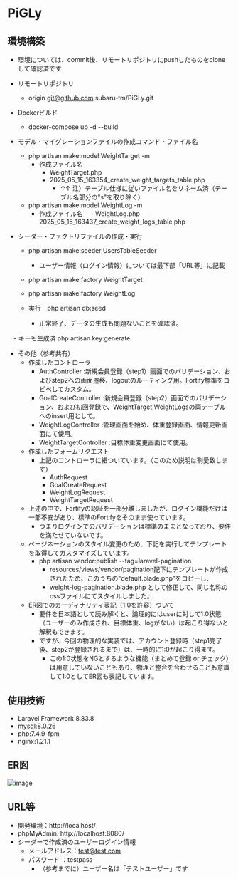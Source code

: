 # PiGLy

## 環境構築
- 環境については、commit後、リモートリポジトリにpushしたものをcloneして確認済です

- リモートリポジトリ
  - origin  git@github.com:subaru-tm/PiGLy.git

- Dockerビルド
  - docker-compose up -d --build
 
- モデル・マイグレーションファイルの作成コマンド・ファイル名
  - php artisan make:model WeightTarget -m
    - 作成ファイル名
      - WeightTarget.php
      - 2025_05_15_163354_create_weight_targets_table.php
          - ↑↑ 注）テーブル仕様に従いファイル名をリネーム済（テーブル名部分の"s"を取り除く）
  - php artisan make:model WeightLog -m
    - 作成ファイル名
    　- WeightLog.php
    　- 2025_05_15_163437_create_weight_logs_table.php

- シーダー・ファクトリファイルの作成・実行
  - php artisan make:seeder UsersTableSeeder
    - ユーザー情報（ログイン情報）については最下部「URL等」に記載
  - php artisan make:factory WeightTarget
  - php artisan make:factory WeightLog

  - 実行　php artisan db:seed
    - 正常終了、データの生成も問題ないことを確認済。

　- キーも生成済 php artisan key:generate

- その他（参考共有）
  - 作成したコントローラ
    - AuthController         :新規会員登録（step1）画面でのバリデーション、およびstep2への画面遷移、logoutのルーティング用。Fortify標準をコピペしてカスタム。
    - GoalCreateController   :新規会員登録（step2）画面でのバリデーション、および初回登録で、WeightTarget,WeightLogsの両テーブルへのinsert用として。 
    - WeightLogController    :管理画面を始め、体重登録画面、情報更新画面にて使用。
    - WeightTargetController :目標体重変更画面にて使用。
  - 作成したフォームリクエスト
    - 上記のコントローラに紐ついています。（このため説明は割愛致します）
      - AuthRequest
      - GoalCreateRequest
      - WeightLogRequest
      - WeightTargetRequest
  - 上述の中で、Fortifyの認証を一部分離しましたが、ログイン機能だけは一部不安があり、標準のFortifyをそのまま使っています。
    - つまりログインでのバリデーションは標準のままとなっており、要件を満たせていないです。
  - ページネーションのスタイル変更のため、下記を実行してテンプレートを取得してカスタマイズしています。
    - php artisan vendor:publish --tag=laravel-pagination
      - resources/views/vendor/pagination配下にテンプレートが作成されたため、このうちの"default.blade.php"をコピーし、
      - weight-log-pagination.blade.php として修正して、同じ名称のcssファイルにてスタイルしました。
  - ER図でのカーディナリティ表記（1:0を許容）ついて
    - 要件を日本語として読み解くと、論理的にはuserに対して1:0状態（ユーザーのみ作成され、目標体重、logがない）は起こり得ないと解釈もできます。
    - ですが、今回の物理的な実装では、アカウント登録時（step1完了後、step2が登録されるまで）は、一時的に1:0が起こり得ます。
      - この1:0状態をNGとするような機能（まとめて登録 or チェック）は用意していないこともあり、物理と整合を合わせることも意識して1:0としてER図も表記しています。

## 使用技術
- Laravel Framework 8.83.8
- mysql:8.0.26
- php:7.4.9-fpm
- nginx:1.21.1

## ER図
![image](https://github.com/user-attachments/assets/d62566d7-def0-4938-bcc6-a2178f6a714c)

## URL等
- 開発環境：http://localhost/
- phpMyAdmin: http://localhost:8080/
- シーダーで作成済のユーザーログイン情報
  - メールアドレス：test@test.com
  - パスワード    ：testpass
    - （参考までに）ユーザー名は「テストユーザー」です
